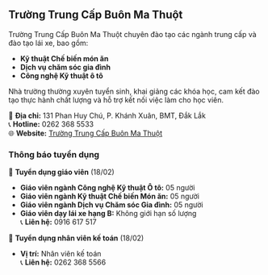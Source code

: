 ## **Trường Trung Cấp Buôn Ma Thuột**  

Trường Trung Cấp Buôn Ma Thuột chuyên đào tạo các ngành trung cấp và đào tạo lái xe, bao gồm:  
- **Kỹ thuật Chế biến món ăn**  
- **Dịch vụ chăm sóc gia đình**  
- **Công nghệ Kỹ thuật ô tô**  

Nhà trường thường xuyên tuyển sinh, khai giảng các khóa học, cam kết đào tạo thực hành chất lượng và hỗ trợ kết nối việc làm cho học viên.  

📍 **Địa chỉ:** 131 Phan Huy Chú, P. Khánh Xuân, BMT, Đắk Lắk  
📞 **Hotline:** 0262 368 5533  
🌐 **Website:** [Trường Trung Cấp Buôn Ma Thuột](#)  

### **Thông báo tuyển dụng**  

🔹 **Tuyển dụng giáo viên** (18/02)  
- **Giáo viên ngành Công nghệ Kỹ thuật Ô tô:** 05 người  
- **Giáo viên ngành Kỹ thuật Chế biến Món ăn:** 05 người  
- **Giáo viên ngành Dịch vụ Chăm sóc Gia đình:** 05 người  
- **Giáo viên dạy lái xe hạng B:** Không giới hạn số lượng  
📞 **Liên hệ:** 0916 617 517  

🔹 **Tuyển dụng nhân viên kế toán** (18/02)  
- **Vị trí:** Nhân viên kế toán  
📞 **Liên hệ:** 0262 368 5566  
